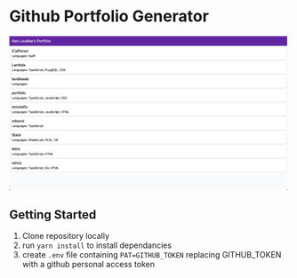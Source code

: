 # Github Portfolio Generator

<img src="https://github.com/lavalleeale/portfolio/blob/main/preview.png?raw=true" width="500" />

## Getting Started

1. Clone repository locally
2. run `yarn install` to install dependancies
3. create `.env` file containing `PAT=GITHUB_TOKEN` replacing GITHUB_TOKEN with a github personal access token

